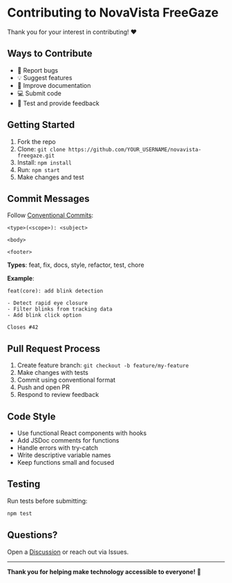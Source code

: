 # Contributing to NovaVista FreeGaze

Thank you for your interest in contributing! ❤️

## Ways to Contribute

- 🐛 Report bugs
- 💡 Suggest features
- 📝 Improve documentation
- 💻 Submit code
- 🧪 Test and provide feedback

## Getting Started

1. Fork the repo
2. Clone: `git clone https://github.com/YOUR_USERNAME/novavista-freegaze.git`
3. Install: `npm install`
4. Run: `npm start`
5. Make changes and test

## Commit Messages

Follow [Conventional Commits](https://www.conventionalcommits.org/):

```
<type>(<scope>): <subject>

<body>

<footer>
```

**Types**: feat, fix, docs, style, refactor, test, chore

**Example**:
```
feat(core): add blink detection

- Detect rapid eye closure
- Filter blinks from tracking data
- Add blink click option

Closes #42
```

## Pull Request Process

1. Create feature branch: `git checkout -b feature/my-feature`
2. Make changes with tests
3. Commit using conventional format
4. Push and open PR
5. Respond to review feedback

## Code Style

- Use functional React components with hooks
- Add JSDoc comments for functions
- Handle errors with try-catch
- Write descriptive variable names
- Keep functions small and focused

## Testing

Run tests before submitting:
```bash
npm test
```

## Questions?

Open a [Discussion](https://github.com/yassingamalz/novavista-freegaze/discussions) or reach out via Issues.

---

**Thank you for helping make technology accessible to everyone!** 🌟
